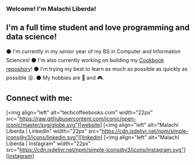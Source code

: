 ### Welcome! I'm Malachi Liberda!

## I'm a full time student and love programming and data science!

:black_circle: I'm currently in my senior year of my BS in Computer and Information Sciences!
:black_circle: I'm also currently working on building my [Cookbook repository][cookbook]!
:black_circle: I'm trying my best to learn as much as possible as quickly as possible :stuck_out_tongue_winking_eye:.
:black_circle: My hobbies are :guitar: and :video_game:.

## Connect with me:

[<img align="left" alt="techcoffeebooks.com" width="22px" src="https://raw.githubusercontent.com/iconic/open-iconic/master/svg/globe.svg"][website]
[<img align="left" alt="Malachi Liberda | LinkedIn" width="22px" src="https://cdn.jsdelivr.net/npm/simple-icons@v3/icons/linkedin.svg"][linkedin]
[<img align="left" alt="Malachi Liberda | Instagram" width="22px" src="https://cdn.jsdelivr.net/npm/simple-icons@v3/icons/instagram.svg"][instagram]


[cookbook]: https://github.com/liberdamj/Cookbook
[website]: https://www.techcoffeebooks.com
[instagram]: https://www.instagram.com/malachiliberda/
[linkedin]: https://www.linkedin.com/in/malachi-liberda-1666a519b/
<!--
**liberdamj/liberdamj** is a ✨ _special_ ✨ repository because its `README.md` (this file) appears on your GitHub profile.

Here are some ideas to get you started:

- 🔭 I’m currently working on ...
- 🌱 I’m currently learning ...
- 👯 I’m looking to collaborate on ...
- 🤔 I’m looking for help with ...
- 💬 Ask me about ...
- 📫 How to reach me: ...
- 😄 Pronouns: ...
- ⚡ Fun fact: ...
-->
